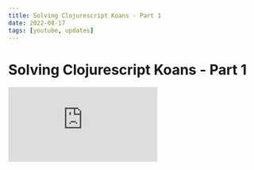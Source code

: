 ```yaml
---
title: Solving Clojurescript Koans - Part 1
date: 2022-08-17
tags: [youtube, updates]
---
```


# Solving Clojurescript Koans - Part 1

<iframe src="https://www.youtube.com/embed/9mst6f5__xg" title="YouTube video player" frameborder="0" allow="accelerometer; autoplay; clipboard-write; encrypted-media; gyroscope; picture-in-picture" allowfullscreen></iframe>

[//]: <> (Testing trigger)
